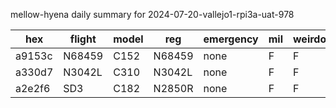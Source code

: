 mellow-hyena daily summary for 2024-07-20-vallejo1-rpi3a-uat-978

|hex|flight|model|reg|emergency|mil|weirdo|
|--|--|--|--|--|--|--|
|a9153c|N68459|C152|N68459|none|F|F|
|a330d7|N3042L|C310|N3042L|none|F|F|
|a2e2f6|SD3|C182|N2850R|none|F|F|
